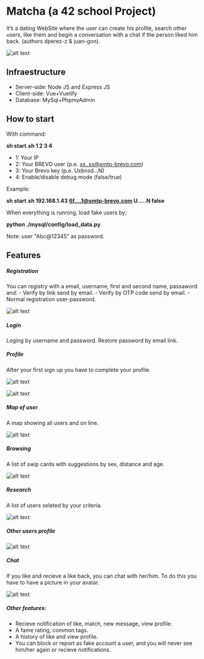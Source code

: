 # Matcha (a 42 school Project)
It’s a dating WebSite where the user can create his profile, search other users, like them and begin a conversation with a chat if the person liked him back. (authors dperez-z & juan-gon).

![alt text](https://github.com/dperez42/matcha/blob/main/pictures/main.png?raw=true)
<h2>Infraestructure</h2>

- Server-side: Node JS and Express JS
- Client-side: Vue+Vuetify
- Database: MySql+PhpmyAdmin

<h2>How to start</h2>
With command:

**sh start.sh 1 2 3 4**

- 1: Your IP
- 2: Your BREVO user  (p.e. xx..xx@smtp-brevo.com)
- 3: Your Brevo key   (p.e. Uxbnsd...N)
- 4: Enable/disable debug mode (false/true)

Example: 

**sh start.sh 192.168.1.43  6f....1@smtp-brevo.com U.....N false**

When everything is running, load fake users by;

**python ./mysql/config/load_data.py**

Note: user "Abc@12345" as password.

<h2>Features</h2>
<h5>Registration</h5>
You can registry with a email, username, first and second name, passaword and:
- Verify by link send by email.
- Verify by OTP code send by email.
- Normal registration user-password.

![alt text](https://github.com/dperez42/matcha/blob/main/pictures/registration.png?raw=true)

<h5>Login</h5>
Loging by username and password. Restore password by email link.

<h5>Profile</h5>
After your first sign up you have to complete your profile.

![alt text](https://github.com/dperez42/matcha/blob/main/pictures/profile1.png?raw=true) 

![alt text](https://github.com/dperez42/matcha/blob/main/pictures/profile2.png?raw=true) 
<h5>Map of user</h5>
A map showing all users and on line. 

![alt text](https://github.com/dperez42/matcha/blob/main/pictures/map.png?raw=true) 
<h5>Browsing</h5>
A list of swip cards with suggestions by sex, distance and age.

![alt text](https://github.com/dperez42/matcha/blob/main/pictures/browsing.png?raw=true) 
<h5>Research</h5>
A list of users seleted by your criteria.

![alt text](https://github.com/dperez42/matcha/blob/main/pictures/gallery.png?raw=true) 
<h5>Other users profile</h5>

![alt text](https://github.com/dperez42/matcha/blob/main/pictures/other_profile.png?raw=true) 
<h5>Chat</h5>
If you like and recieve a like back, you can chat with her/him. To do this you have to have a picture in your avatar.

![alt text](https://github.com/dperez42/matcha/blob/main/pictures/chat.png?raw=true) 

<h5>Other features:</h5>

- Recieve notification of like, match, new message, view profile.
- A fame rating, common tags.
- A history of like and view profile.
- You can block or report as fake account a user, and you will never see him/her again or recieve notifications.


